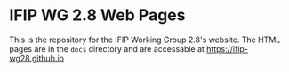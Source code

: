 # IFIP WG 2.8 Web Pages

This is the repository for the IFIP Working Group 2.8's website.
The HTML pages are in the `docs` directory and are accessable
at https://ifip-wg28.github.io

